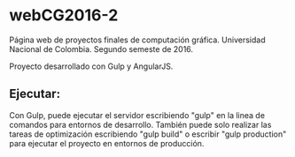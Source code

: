 # webCG2016-2
Página web de proyectos finales de computación gráfica.
Universidad Nacional de Colombia. Segundo semeste de 2016.

Proyecto desarrollado con Gulp y AngularJS.

## Ejecutar: ##
Con Gulp, puede ejecutar el servidor escribiendo "gulp" en la linea de comandos para entornos de desarrollo. También puede solo realizar las tareas de optimización escribiendo "gulp build" o escribir "gulp production" para ejecutar el proyecto en entornos de producción.
